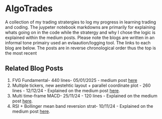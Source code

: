 # AlgoTrades
A collection of my trading stratergies to log my progress in learning trading and coding.
The juypeter notebook markdowns are primarily for explaining whats going on in the code while the stratergy and why I chose the logic is explained within the medium posts. 
Please note the blogs are written in an informal tone primairy used an evlaaution/logging tool.
The links to each blog are below. 
The posts are in reverse chronological order thus the top is the most recent 

## Related Blog Posts
1. FVG Fundamental- 440 lines- 05/01/2025 - medium post [here](https://medium.com/@ojshaw20/fvg-fundamental-e34ade427063)
2. Multiple tickers, new aestehtic layout + parallel coordinate plot - 260 lines - 12/12/24 - Explained on the medium post [here](https://medium.com/@ojshaw20/multiple-tickers-display-and-parallel-coordinate-plots-1c92d9bd2914).
3. Multi time-frame MACD- 25/11/24 - 120 lines - Explained on the medium post [here](https://medium.com/@ojshaw20/multi-timeframe-macd-55eaab1a23a4).
4. RSI + Bollinger mean band reversion strat- 10/11/24 - Explained on the medium post [here](https://medium.com/@ojshaw20/rsi-bbb-basic-9e959f151049).


 
